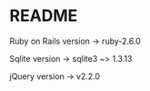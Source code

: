 # README

Ruby on Rails version -> ruby-2.6.0

Sqlite version -> sqlite3 ~> 1.3.13

jQuery version -> v2.2.0

